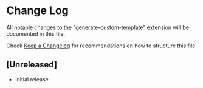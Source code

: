 # Change Log

All notable changes to the "generate-custom-template" extension will be documented in this file.

Check [Keep a Changelog](http://keepachangelog.com/) for recommendations on how to structure this file.

## [Unreleased]

- Initial release